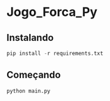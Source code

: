 # Jogo_Forca_Py

## Instalando

```python
pip install -r requirements.txt
```

## Começando

```python
python main.py
```